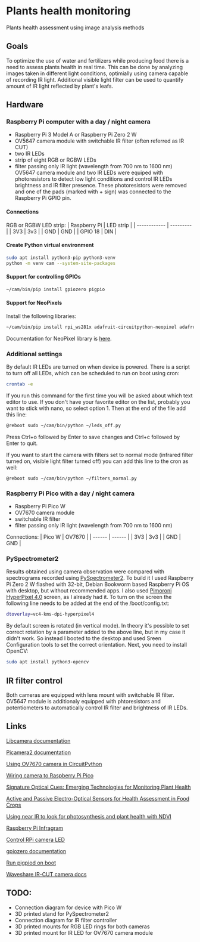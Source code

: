 # Plants health monitoring
Plants health assessment using image analysis methods

## Goals
To optimize the use of water and fertilizers while producing food there is a need to assess plants health in real time. This can be done by analyzing images taken in different light conditions, optimially using camera capable of recording IR light. Additional visible light filter can be used to quantify amount of IR light reflected by plant's leafs.

## Hardware
### Raspberry Pi computer with a day / night camera
* Raspberry Pi 3 Model A or Raspberry Pi Zero 2 W
* OV5647 camera module with switchable IR filter (often referred as IR CUT)
* two IR LEDs
* strip of eight RGB or RGBW LEDs
* filter passing only IR light (wavelength from 700 nm to 1600 nm)
OV5647 camera module and two IR LEDs were equiped with photoresistors to detect low light conditions and control IR LEDs brightness and IR filter presence. These photoresistors were removed and one of the pads (marked with + sign) was connected to the Raspberry Pi GPIO pin.

#### Connections
RGB or RGBW LED strip:
| Raspberry Pi | LED strip |
| ------------ | --------- |
| 3V3          | 3v3       |
| GND          | GND       |
| GPIO 18      | DIN       |

#### Create Python virtual environment
``` bash
sudo apt install python3-pip python3-venv
python -m venv cam --system-site-packages
```

#### Support for controlling GPIOs
``` bash
~/cam/bin/pip install gpiozero pigpio 
```

#### Support for NeoPixels
Install the following libraries:

``` bash
~/cam/bin/pip install rpi_ws281x adafruit-circuitpython-neopixel adafruit-blinka
```

Documentation for NeoPixel library is [here](https://docs.circuitpython.org/projects/neopixel/en/latest/).

### Additional settings
By default IR LEDs are turned on when device is powered. There is a script to turn off all LEDs, which can be scheduled to run on boot using cron:

``` bash
crontab -e
```

If you run this command for the first time you will be asked about which text editor to use. If you don't have your favorite editor on the list, probably you want to stick with nano, so select option 1. Then at the end of the file add this line:

``` bash
@reboot sudo ~/cam/bin/python ~/leds_off.py
```

Press Ctrl+o followed by Enter to save changes and Ctrl+c followed by Enter to quit.

If you want to start the camera with filters set to normal mode (infrared filter turned on, visible light filter turned off) you can add this line to the cron as well:

```
@reboot sudo ~/cam/bin/python ~/filters_normal.py
```

### Raspberry Pi Pico with a day / night camera
* Raspberry Pi Pico W
* OV7670 camera module
* switchable IR filter
* filter passing only IR light (wavelength from 700 nm to 1600 nm)

Connections:
| Pico W | OV7670 |
| ------ | ------ |
| 3V3    | 3v3    |
| GND    | GND    |

### PySpectrometer2
Results obtained using camera observation were compared with spectrograms recorded using [PySpectrometer2](https://github.com/leswright1977/PySpectrometer2). To build it I used Raspberry Pi Zero 2 W flashed with 32-bit, Debian Bookworm based Raspberry Pi OS with desktop, but without recommended apps. I also used [Pimoroni HyperPixel 4.0](https://shop.pimoroni.com/products/hyperpixel-4?variant=12569539706963) screen, as I already had it. To turn on the screen the following line needs to be added at the end of the /boot/config.txt:

``` bash
dtoverlay=vc4-kms-dpi-hyperpixel4
```

By default screen is rotated (in vertical mode). In theory it's possible to set correct rotation by a parameter added to the above line, but in my case it didn't work. So instead I booted to the desktop and used Sreen Configuration tools to set the correct orientation. Next, you need to install OpenCV:

``` bash
sudo apt install python3-opencv

```

## IR filter control
Both cameras are equipped with lens mount with switchable IR filter. OV5647 module is additionaly equipped with phtoresistors and potentiometers to automatically control IR filter and brightness of IR LEDs.

## Links
[Libcamera documentation](https://www.raspberrypi.com/documentation/computers/camera_software.html#getting-started)

[Picamera2 documentation](https://datasheets.raspberrypi.com/camera/picamera2-manual.pdf)

[Using OV7670 camera in CircuitPython](https://docs.circuitpython.org/projects/ov7670/en/latest/)

[Wiring camera to Raspberry Pi Pico](https://learn.adafruit.com/capturing-camera-images-with-circuitpython/raspberry-pi-pico-wiring)

[Signature Optical Cues: Emerging Technologies for Monitoring Plant Health](https://www.ncbi.nlm.nih.gov/pmc/articles/PMC3675540/)

[Active and Passive Electro-Optical Sensors for Health Assessment in Food Crops](https://www.ncbi.nlm.nih.gov/pmc/articles/PMC7795220/)

[Using near IR to look for photosynthesis and plant health with NDVI](https://www.richardmudhar.com/blog/2015/07/using-near-ir-to-look-for-photosynthesis-and-plant-health-with-ndvi/)

[Raspberry Pi Infragram](https://publiclab.org/wiki/raspberry-pi-infragram)

[Control RPi camera LED](https://forums.raspberrypi.com/viewtopic.php?t=328635#p1967852)

[gpiozero documentation](https://gpiozero.readthedocs.io/en/stable/)

[Run pigpiod on boot](https://raspberrypi.stackexchange.com/questions/70568/how-to-run-pigpiod-on-boot)

[Waveshare IR-CUT camera docs](https://www.waveshare.com/wiki/RPi_IR-CUT_Camera)

## TODO:
* Connection diagram for device with Pico W
* 3D printed stand for PySpectrometer2
* Connection diagram for IR filter controller
* 3D printed mounts for RGB LED rings for both cameras
* 3D printed mount for IR LED for OV7670 camera module

